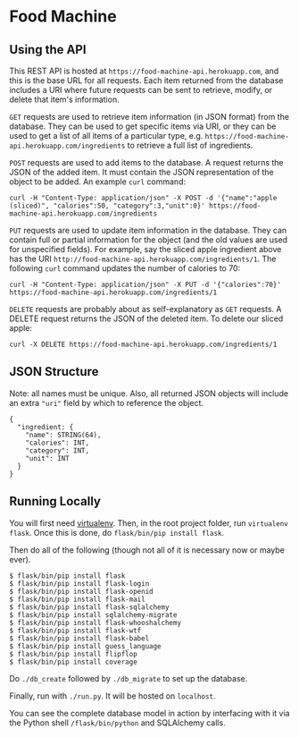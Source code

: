 Food Machine
============


Using the API
-------------

This REST API is hosted at `https://food-machine-api.herokuapp.com`, and this is
the base URL for all requests. Each item returned from the database includes a
URI where future requests can be sent to retrieve, modify, or delete that
item's information.

`GET` requests are used to retrieve item information (in JSON format) from the
database. They can be used to get specific items via URI, or they can be used to
get a list of all items of a particular type, e.g. 
`https://food-machine-api.herokuapp.com/ingredients` to retrieve a full list of
ingredients.

`POST` requests are used to add items to the database. A request returns the
JSON of the added item. It must contain the JSON representation of the object to
be added. An example `curl` command:

```
curl -H "Content-Type: application/json" -X POST -d '{"name":"apple (sliced)", "calories":50, "category":3,"unit":0}' https://food-machine-api.herokuapp.com/ingredients
```

`PUT` requests are used to update item information in the database. They can
contain full or partial information for the object (and the old values are used
for unspecified fields). For example, say the sliced apple ingredient above has
the URI `http://food-machine-api.herokuapp.com/ingredients/1`. The following
`curl` command updates the number of calories to 70:

```
curl -H "Content-Type: application/json" -X PUT -d '{"calories":70}' https://food-machine-api.herokuapp.com/ingredients/1
```

`DELETE` requests are probably about as self-explanatory as `GET` requests. A
DELETE request returns the JSON of the deleted item. To delete our sliced apple:

```
curl -X DELETE https://food-machine-api.herokuapp.com/ingredients/1
```


JSON Structure
--------------

Note: all names must be unique. Also, all returned JSON objects will include an
extra `"uri"` field by which to reference the object.

```
{
  "ingredient: {
    "name": STRING(64),
    "calories": INT,
    "category": INT,
    "unit": INT
  }
}
```


Running Locally
---------------

You will first need [virtualenv](https://pypi.python.org/pypi/virtualenv). 
Then, in the root project folder, run `virtualenv flask`.
Once this is done, do `flask/bin/pip install flask`.

Then do all of the following (though not all of it is necessary now or maybe
ever).

```
$ flask/bin/pip install flask
$ flask/bin/pip install flask-login
$ flask/bin/pip install flask-openid
$ flask/bin/pip install flask-mail
$ flask/bin/pip install flask-sqlalchemy
$ flask/bin/pip install sqlalchemy-migrate
$ flask/bin/pip install flask-whooshalchemy
$ flask/bin/pip install flask-wtf
$ flask/bin/pip install flask-babel
$ flask/bin/pip install guess_language
$ flask/bin/pip install flipflop
$ flask/bin/pip install coverage
```

Do `./db_create` followed by `./db_migrate` to set up the database.

Finally, run  with `./run.py`. It will be hosted on `localhost`.

You can see the complete database model in action by interfacing with it
via the Python shell `/flask/bin/python` and SQLAlchemy calls.
